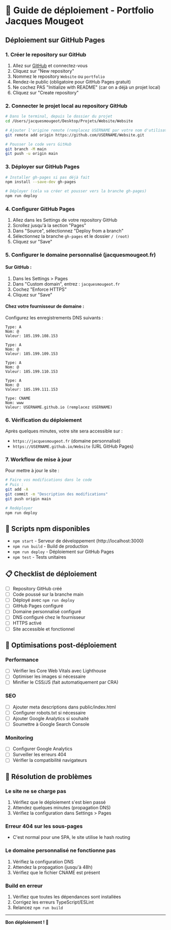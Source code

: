 # 🚀 Guide de déploiement - Portfolio Jacques Mougeot

## Déploiement sur GitHub Pages

### 1. Créer le repository sur GitHub

1. Allez sur [GitHub](https://github.com) et connectez-vous
2. Cliquez sur "New repository"
3. Nommez le repository `Website` ou `portfolio`
4. Rendez-le public (obligatoire pour GitHub Pages gratuit)
5. Ne cochez PAS "Initialize with README" (car on a déjà un projet local)
6. Cliquez sur "Create repository"

### 2. Connecter le projet local au repository GitHub

```bash
# Dans le terminal, depuis le dossier du projet
cd /Users/jacquesmougeot/Desktop/Projets/Website/Website

# Ajouter l'origine remote (remplacez USERNAME par votre nom d'utilisateur GitHub)
git remote add origin https://github.com/USERNAME/Website.git

# Pousser le code vers GitHub
git branch -M main
git push -u origin main
```

### 3. Déployer sur GitHub Pages

```bash
# Installer gh-pages si pas déjà fait
npm install --save-dev gh-pages

# Déployer (cela va créer et pousser vers la branche gh-pages)
npm run deploy
```

### 4. Configurer GitHub Pages

1. Allez dans les Settings de votre repository GitHub
2. Scrollez jusqu'à la section "Pages"
3. Dans "Source", sélectionnez "Deploy from a branch"
4. Sélectionnez la branche `gh-pages` et le dossier `/ (root)`
5. Cliquez sur "Save"

### 5. Configurer le domaine personnalisé (jacquesmougeot.fr)

#### Sur GitHub :
1. Dans les Settings > Pages
2. Dans "Custom domain", entrez : `jacquesmougeot.fr`
3. Cochez "Enforce HTTPS"
4. Cliquez sur "Save"

#### Chez votre fournisseur de domaine :
Configurez les enregistrements DNS suivants :

```
Type: A
Nom: @
Valeur: 185.199.108.153

Type: A
Nom: @
Valeur: 185.199.109.153

Type: A
Nom: @
Valeur: 185.199.110.153

Type: A
Nom: @
Valeur: 185.199.111.153

Type: CNAME
Nom: www
Valeur: USERNAME.github.io (remplacez USERNAME)
```

### 6. Vérification du déploiement

Après quelques minutes, votre site sera accessible sur :
- `https://jacquesmougeot.fr` (domaine personnalisé)
- `https://USERNAME.github.io/Website` (URL GitHub Pages)

### 7. Workflow de mise à jour

Pour mettre à jour le site :

```bash
# Faire vos modifications dans le code
# Puis :
git add -A
git commit -m "Description des modifications"
git push origin main

# Redéployer
npm run deploy
```

## 🔧 Scripts npm disponibles

- `npm start` - Serveur de développement (http://localhost:3000)
- `npm run build` - Build de production
- `npm run deploy` - Déploiement sur GitHub Pages
- `npm test` - Tests unitaires

## 📋 Checklist de déploiement

- [ ] Repository GitHub créé
- [ ] Code poussé sur la branche main
- [ ] Déployé avec `npm run deploy`
- [ ] GitHub Pages configuré
- [ ] Domaine personnalisé configuré
- [ ] DNS configuré chez le fournisseur
- [ ] HTTPS activé
- [ ] Site accessible et fonctionnel

## 🎯 Optimisations post-déploiement

### Performance
- [ ] Vérifier les Core Web Vitals avec Lighthouse
- [ ] Optimiser les images si nécessaire
- [ ] Minifier le CSS/JS (fait automatiquement par CRA)

### SEO
- [ ] Ajouter meta descriptions dans public/index.html
- [ ] Configurer robots.txt si nécessaire
- [ ] Ajouter Google Analytics si souhaité
- [ ] Soumettre à Google Search Console

### Monitoring
- [ ] Configurer Google Analytics
- [ ] Surveiller les erreurs 404
- [ ] Vérifier la compatibilité navigateurs

## 🐛 Résolution de problèmes

### Le site ne se charge pas
1. Vérifiez que le déploiement s'est bien passé
2. Attendez quelques minutes (propagation DNS)
3. Vérifiez la configuration dans Settings > Pages

### Erreur 404 sur les sous-pages
- C'est normal pour une SPA, le site utilise le hash routing

### Le domaine personnalisé ne fonctionne pas
1. Vérifiez la configuration DNS
2. Attendez la propagation (jusqu'à 48h)
3. Vérifiez que le fichier CNAME est présent

### Build en erreur
1. Vérifiez que toutes les dépendances sont installées
2. Corrigez les erreurs TypeScript/ESLint
3. Relancez `npm run build`

---

**Bon déploiement ! 🚀**
